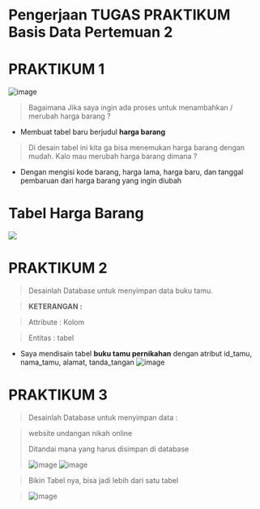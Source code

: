 # Pengerjaan TUGAS PRAKTIKUM Basis Data **Pertemuan 2**

# PRAKTIKUM 1
![image](https://github.com/rafaxputra/learn_phpmyadmin/assets/75997309/40411d25-2dbc-4a36-8998-86dc09b51cf7)

> Bagaimana Jika saya ingin ada proses untuk menambahkan / merubah harga barang ?

  - Membuat tabel baru berjudul **harga barang**
> Di desain tabel ini kita ga bisa menemukan harga barang dengan mudah. Kalo mau merubah harga barang dimana ?

  - Dengan mengisi kode barang, harga lama, harga baru, dan tanggal pembaruan dari harga barang yang ingin diubah

# Tabel Harga Barang
<p align=”center”> 
  <img src="https://github.com/rafaxputra/learn_phpmyadmin/assets/75997309/3019cb09-c349-4759-ae50-379be2e7aa5b"/> 
</p>

# PRAKTIKUM 2

> Desainlah Database untuk menyimpan data buku tamu.

>**KETERANGAN :**

  >Attribute : Kolom
  
  >Entitas : tabel

- Saya mendisain tabel **buku tamu pernikahan** dengan atribut id_tamu, nama_tamu, alamat, tanda_tangan
  ![image](https://github.com/rafaxputra/learn_phpmyadmin/assets/75997309/4c8703b4-f595-49a0-a36f-ad86c59762c7)

# PRAKTIKUM 3
> Desainlah Database untuk menyimpan data : 

> website undangan nikah online
>
> Ditandai mana yang harus disimpan di database
> 
>![image](https://github.com/rafaxputra/learn_phpmyadmin/assets/75997309/91163680-e683-4eb6-9d27-46cc974cd459)
>![image](https://github.com/rafaxputra/learn_phpmyadmin/assets/75997309/6fa8a3de-7332-4154-b8fa-62a5b5705760)

> Bikin Tabel nya, bisa jadi lebih dari satu tabel

> ![image](https://github.com/rafaxputra/learn_phpmyadmin/assets/75997309/55fdb7ed-b033-495f-a1de-5d6737ee88e5)
